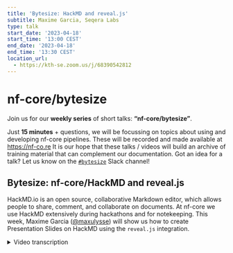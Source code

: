 ```yaml
---
title: 'Bytesize: HackMD and reveal.js'
subtitle: Maxime Garcia, Seqera Labs
type: talk
start_date: '2023-04-18'
start_time: '13:00 CEST'
end_date: '2023-04-18'
end_time: '13:30 CEST'
location_url:
  - https://kth-se.zoom.us/j/68390542812
---
```


# nf-core/bytesize

Join us for our **weekly series** of short talks: **“nf-core/bytesize”**.

Just **15 minutes** + questions, we will be focussing on topics about using and developing nf-core pipelines.
These will be recorded and made available at <https://nf-co.re>
It is our hope that these talks / videos will build an archive of training material that can complement our documentation. Got an idea for a talk? Let us know on the [`#bytesize`](https://nfcore.slack.com/channels/bytesize) Slack channel!

## Bytesize: nf-core/HackMD and reveal.js

HackMD.io is an open source, collaborative Markdown editor, which allows people to share, comment, and collaborate on documents. At nf-core we use HackMD extensively during hackathons and for notekeeping.
This week, Maxime Garcia ([@maxulysse](https://github.com/maxulysse)) will show us how to create Presentation Slides on HackMD using the `reveal.js` integration.

<details markdown="1"><summary>Video transcription</summary>
**Note: The content has been edited for reader-friendliness**

[0:01](https://kth-se.zoom.us/j/68390542812&t=1)
Hello, everyone, and welcome to being back at a bytesize talks. Since we had a bit of a break over Easter. Today we start the series with Maxime from Seqera Labs, and he is going to talk about how to use HackMD to present slides. Off to you.

[:](https://kth-se.zoom.us/j/68390542812&t=)
Thank you, Fran, for the introduction. Hello, everyone. I'm Maxime Garcia working at Seqera Labs, and I'm going to present one of the tools that we use quite often during the hackathon and everything. Which is HackMD and reveal.js. Let's start with the presentation mode, because I think this is the most common stuff. The usual disclaimer, I'm mainly covering my own usage within nf-core or what I usually do on the side, but you can do much more. Don't hesitate to investigate and explore, I think it's fun. Yes, this is messy, but it's fun.

[:](https://kth-se.zoom.us/j/68390542812&t=)
First, Markdown. Because all of the stuff that we're doing is in Markdown. What is Markdown? It's a lightweight markup language. It means that it's using small tags to do stuff, but most of the time, it uses just tiny symbols as the tags. The key point is readability. Because if you can read it, this is Markdown. It's understandable, at the same time, what you're seeing here is what you see there, and you can understand what you see and what you read. For me, that's one of the key points in Markdown, it's readability. If you compare that to LaTeX or some other language, which are less readable, Markdown is, I super high in readability. It's super easy to convert into HTML, and then PDF, and it's widely used in all of the nf-core documentation and the nf-core website. You've noticed some tiny issues around the side, but I will come to that later. Don't worry about it.

[:](https://kth-se.zoom.us/j/68390542812&t=)
Quick links for Markdown, I will of course share the slide later. It will be super easy to follow the slide to follow the links and everything. Quick links, I think I have one first quick reference to the Markdown syntax, which is fairly simple, a more complete Markdown cheat sheet, which goes way more into detail. Then some more documentation for the GitHub-flavored Markdown, which is an extension of the regular Markdown.

[:](https://kth-se.zoom.us/j/68390542812&t=)
What is HackMD? HackMD is a tool for real-time collaboration of Markdown documents. It's widely used during hackathons and nf-core bytesize presentations. It is an editing tool, I can edit a document. Just that. Real-time edit. If someone else has the same URL as I, we can all edit the same document, exactly what we do with Google docs. It's all in Markdown, so it's super easy to do that. HackMD has the possibility to use reveal.js, which is an HTML presentation framework, which we also use widely during the hackathon and that I use a lot for the bytesize presentation. Reveal.js is another tool and HackMD made it possible to use reveal.js, in it's presentation mode.

[:](https://kth-se.zoom.us/j/68390542812&t=)
What you do when you have your presentation, what you can do, you can share in slide mode. If you share in slide mode, then you can have your presentation directly as a slide, and that's all. To pass from one slide to another, once you're in slide mode, you either use zero on your keyboard, I'm pretty sure it works also with zeros here, or yes, it does. Or you can also use the space bar. Reveal.js allows you to do sections and subsections. You can do a lot of stuff within reveal.js. You can use fragments, so if you want to have a multiple steps in the slide that got revealed one after the other, or stuff like that. But usually what I do is super simple slides.

[:](https://kth-se.zoom.us/j/68390542812&t=)
How to actually use reveal.js to present within Markdown. First it's super simple. I linked how to create a slide deck, which is the HackMD documentation for it. The most important part is to follow syntax, and the most important part in following syntax is to separate the slides. You need to have one empty line, three dashes, and another empty line. That's all. Then I usually use one or two hashes, so h1 or h2 or h3 for details, subtitles. That's all, you do as you want. Sometimes you might need small text, I usually use HTML tags. Small text, or big if you need big, but usually I just need to make things smaller. What I do also, sometimes if I need some really small text, I use also font. I think there is a font tag that you can specify the size of the font. That's super simple.

[:](https://kth-se.zoom.us/j/68390542812&t=)
If you want to include a picture, if it's available online, you can link it as you usually would link any picture in Markdown. You just need to know the syntax for it. You can use HackMD directly to upload your picture. If I click there, I go to "insert image", go into my download, I can insert one document, and here it is, my document should be inserted, and here it is, I have it in my image line. As you can see, it's super easy to upload a file from your computer directly to HackMD, and this is the syntax to have a picture in Markdown.

[:](https://kth-se.zoom.us/j/68390542812&t=)
In HackMD, we can also use Font Awesome, which is what we use a lot in nf-core to have some... I know what is causing that, so I will explain that later, sorry about that. Font Awesome is resources that allows you to use simple icons for different stuff. You can have, here it's for server, but you can have a thing that was also, GitHub should be something well known, Facebook should work as well, and so you have a lot of different things: cloud, cloud should work. If you know it, it's super easy to use. What we can do, but that is regular, so yes, simple. Let me put back what I did before, okay.

[:](https://kth-se.zoom.us/j/68390542812&t=)
Background, this is fairly useful, this is super useful whenever you're doing a presentation, you might want to change the background of your presentation. What I usually do there is that I use this dot slide command, and I specify which is my data background. We can add some opacity if we want by using a data background opacity. I use here 0.5, but you can have more or less, so 0.8, 0.1, so you can really play with that. Let's go back to file.

[:](https://kth-se.zoom.us/j/68390542812&t=)
An important thing also we can do with Vindages is export as PDF, so this we can do only when we're in slide mode. Let me show you what to you, and here when we're in slide mode, if you scroll down, we can see some links, we can see that okay, I made some changes a few seconds ago, I can see that nf-core is owning this node, because of course I made this node in the nf-core organization. I can edit back the node or I can also print the node, so if I print it, okay, so it's going to try to print everything as it is, and what we want actually is to print everything as a PDF, so I'm printing to file as a PDF, and okay, and it's printing. I should have my file saved on my side, and it's efficient because you really get one page per slide. I've noticed from time to time some issue, mainly if you have pictures here that are way too big, so from that case I would recommend to go back and forth in between from what you have on your screen and what you have in your PDF, and try to scale down your picture or make have your picture on the next page. But apart from that it should work fairly well. Most of the issues that can happen in this case is because you're not following the proper syntax.

[:](https://kth-se.zoom.us/j/68390542812&t=)
What we can do more with AcnB, you can include your own CSS slide, so your own CSS style, this is what I did here, and I'm guessing this is what is causing me the issues that I had there. I just have been trying that out yesterday, and yesterday I didn't have this issue, so I don't know where it's coming, I will have more look into that, but what you're doing is just saying that okay I want AcnB to include this CSS, this file from AcnB, and this part is exactly correspond to a document there, so this is fairly good, and you can also use that to include a simple slide deck, for example what I'm doing here in this presentation, I'm including the last slide deck, and what I'm doing if I go on the page for this slide, I can see directly what is linked here, but definitely I can see here this is my own reveal.js style, and okay I have all my style into an HTML tags, and all of the CSS that correspond to this slide, which could help you, what I really like about doing that is you can add your own custom stuff, and what I like about doing that is adding a multi-column possibility, and that helped me using div within, I'm using divs within a div multi-column to present a different, here I'm just presenting three lists into three columns, and that's all. You could really do whatever you want.

[:](https://kth-se.zoom.us/j/68390542812&t=)
Then I have some more tips. When in doubt, if you have any issue, don't hesitate to write more break lines. I've noticed that it's something that works a lot in my case, because I noticed that reveal.js and I can be the combination between the two is very, very dependent on the break line and the syntax. It expects you to follow the proper syntax, and sometimes it's not working very well. If something is not working reload or relaunch, if you can, you can also lint markdown if you're thinking that something is not working. Printing works much better when you're using Chrome, and also following the proper syntax. The less HTML, the better as well. I think the div works well, but apart from that, I'm not sure. I think I noticed some issue with tables and stuff, it's something that you really need to look for. What you can do in reveal.js, you can set up your username. Here in my case, my username is max-ulis, and that links me, directs me, to myself. Otherwise, if you haven't set up your own username, you will have a something which is more or less understandable. As I explained, you can also link directly another slide, which is what I did just here. I think I'm good for questions, so I can open everything.

[:](https://kth-se.zoom.us/j/68390542812&t=)
(host) Thank you. Now anyone who wants to ask a question can do so. I enabled you to unmute yourself. Are there any questions from the audience?

(question) I had a question. Is it possible to add video files to reveal.js syntax?

(answer) Yes, definitely. reveal.js is just HTML that is presented within JS, so you can link YouTube stuff. I don't do that often because most of the time I'm assuming a presentation should be shared easily in other settings, so I usually don't include videos, but you can do that. I think I did that in previous presentation. I think other people have done that. Definitely, I think if you have a look at all of our presentation on nf-core, you will find some that link videos.

(question cont.) Okay, thanks.

[:](https://kth-se.zoom.us/j/68390542812&t=)
(host) Are there any more questions?

(speaker) All right, this is annoying. I will not include the CSS anymore in the stuff. That was super confident because you don't need to have your own style, but yes it's or maybe I will try to figure out what is unreliable.

[:](https://kth-se.zoom.us/j/68390542812&t=)
(question) Maybe a question from my side or clarification. This is free software, right?

(answer) Yes, definitely this is free tool. I think HMD we have something because we have an organization, so we might have something there. Oh yes, we have a team plan. I have no idea what it is there for nf-core, but we have a team plan there.

(question continued) But if you would want to use it privately or?

(answer continued) Oh yes, you can use it privately. Like I use it privately as well where I'm making my own list of books to read or that I will share with friends. Yes, you can make your own stuff exactly, I have a couple of presentation as well and yes you can have your own workspace and everything. You can have a private note and the public note. Yes, you can do some stuff.

[:](https://kth-se.zoom.us/j/68390542812&t=)
(host) Perfect, thank you. Ah and there is also a link from James which explains the difference I guess between free and paid version of HackMD.

(speaker) That's good because I guess I had definitely no idea what is the difference between the two of them. Okay cool, thank you very much.

(host) Are there any more questions? It doesn't seem so. Then I would to thank Maxime again for the nice talk today and all of you for listening and of course as usual the Chan Zuckerberg Initiative for funding our bytesize talks. Thank you very much.

(speaker) Thank you.
